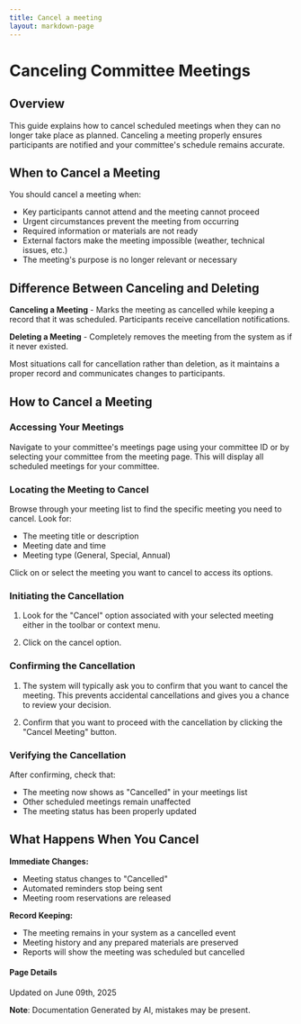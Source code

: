 ```yaml
---
title: Cancel a meeting
layout: markdown-page
---
```

# Canceling Committee Meetings

## Overview

This guide explains how to cancel scheduled meetings when they can no longer take place as planned. Canceling a meeting properly ensures participants are notified and your committee's schedule remains accurate.

## When to Cancel a Meeting

You should cancel a meeting when:
- Key participants cannot attend and the meeting cannot proceed
- Urgent circumstances prevent the meeting from occurring
- Required information or materials are not ready
- External factors make the meeting impossible (weather, technical issues, etc.)
- The meeting's purpose is no longer relevant or necessary

## Difference Between Canceling and Deleting

**Canceling a Meeting** - Marks the meeting as cancelled while keeping a record that it was scheduled. Participants receive cancellation notifications.

**Deleting a Meeting** - Completely removes the meeting from the system as if it never existed.

Most situations call for cancellation rather than deletion, as it maintains a proper record and communicates changes to participants.

## How to Cancel a Meeting

### Accessing Your Meetings
Navigate to your committee's meetings page using your committee ID or by selecting your committee from the meeting page. This will display all scheduled meetings for your committee.

### Locating the Meeting to Cancel
Browse through your meeting list to find the specific meeting you need to cancel. Look for:
- The meeting title or description
- Meeting date and time
- Meeting type (General, Special, Annual)

Click on or select the meeting you want to cancel to access its options.

### Initiating the Cancellation
1. Look for the "Cancel" option associated with your selected meeting either in the toolbar or context menu.

2. Click on the cancel option.

### Confirming the Cancellation
1. The system will typically ask you to confirm that you want to cancel the meeting. This prevents accidental cancellations and gives you a chance to review your decision.

2. Confirm that you want to proceed with the cancellation by clicking the "Cancel Meeting" button.

### Verifying the Cancellation
After confirming, check that:
- The meeting now shows as "Cancelled" in your meetings list
- Other scheduled meetings remain unaffected
- The meeting status has been properly updated

## What Happens When You Cancel

**Immediate Changes:**
- Meeting status changes to "Cancelled"
- Automated reminders stop being sent
- Meeting room reservations are released

**Record Keeping:**
- The meeting remains in your system as a cancelled event
- Meeting history and any prepared materials are preserved
- Reports will show the meeting was scheduled but cancelled

#### Page Details
Updated on June 09th, 2025

**Note**: Documentation Generated by AI, mistakes may be present.